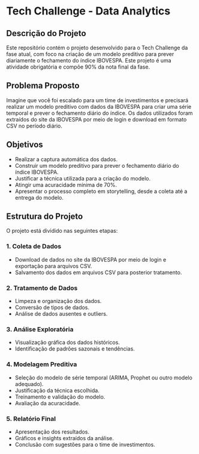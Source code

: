 # Tech Challenge - Data Analytics

## Descrição do Projeto

Este repositório contém o projeto desenvolvido para o Tech Challenge da fase atual, com foco na criação de um modelo preditivo para prever diariamente o fechamento do índice IBOVESPA. Este projeto é uma atividade obrigatória e compõe 90% da nota final da fase.

## Problema Proposto

Imagine que você foi escalado para um time de investimentos e precisará realizar um modelo preditivo com dados da IBOVESPA para criar uma série temporal e prever o fechamento diário do índice. Os dados utilizados foram extraídos do site da IBOVESPA por meio de login e download em formato CSV no período diário.

## Objetivos

- Realizar a captura automática dos dados.
- Construir um modelo preditivo para prever o fechamento diário do índice IBOVESPA.
- Justificar a técnica utilizada para a criação do modelo.
- Atingir uma acuracidade mínima de 70%.
- Apresentar o processo completo em storytelling, desde a coleta até a entrega do modelo.

## Estrutura do Projeto

O projeto está dividido nas seguintes etapas:

### 1. Coleta de Dados

- Download de dados no site da IBOVESPA por meio de login e exportação para arquivos CSV.
- Salvamento dos dados em arquivos CSV para posterior tratamento.

### 2. Tratamento de Dados

- Limpeza e organização dos dados.
- Conversão de tipos de dados.
- Análise de dados ausentes e outliers.

### 3. Análise Exploratória

- Visualização gráfica dos dados históricos.
- Identificação de padrões sazonais e tendências.

### 4. Modelagem Preditiva

- Seleção do modelo de série temporal (ARIMA, Prophet ou outro modelo adequado).
- Justificação da técnica escolhida.
- Treinamento e validação do modelo.
- Avaliação da acuracidade.

### 5. Relatório Final

- Apresentação dos resultados.
- Gráficos e insights extraídos da análise.
- Conclusão com sugestões para o time de investimentos.

